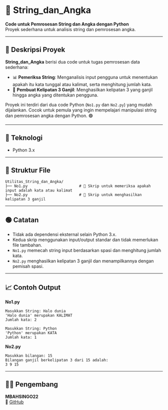 # 📝 String_dan_Angka

**Code untuk Pemrosesan String dan Angka dengan Python**  
Proyek sederhana untuk analisis string dan pemrosesan angka.

---

## 📖 Deskripsi Proyek

**String_dan_Angka**  berisi dua code untuk tugas pemrosesan data sederhana:

- 📊 **Pemeriksa String**: Menganalisis input pengguna untuk menentukan apakah itu kata tunggal atau kalimat, serta menghitung jumlah kata.  
- 🔢 **Pembuat Kelipatan 3 Ganjil**: Menghasilkan kelipatan 3 yang ganjil hingga angka yang ditentukan pengguna.

Proyek ini terdiri dari dua code Python (`No1.py` dan `No2.py`) yang mudah dijalankan. Cocok untuk pemula yang ingin mempelajari manipulasi string dan pemrosesan angka dengan Python. 🟢

---

## 🧠 Teknologi

- Python 3.x

---

## 📂 Struktur File

```
Utilitas_String_dan_Angka/
├── No1.py                       # 📝 Skrip untuk memeriksa apakah input adalah kata atau kalimat
├── No2.py                       # 🔢 Skrip untuk menghasilkan kelipatan 3 ganjil
```

---


## 🟢 Catatan

- Tidak ada dependensi eksternal selain Python 3.x.  
- Kedua skrip menggunakan input/output standar dan tidak memerlukan file tambahan.  
- `No1.py` memecah string input berdasarkan spasi dan menghitung jumlah kata.  
- `No2.py` menghasilkan kelipatan 3 ganjil dan menampilkannya dengan pemisah spasi.

---

## 📈 Contoh Output

**No1.py**
```
Masukkan String: Halo dunia
'Halo dunia' merupakan KALIMAT
Jumlah kata: 2

Masukkan String: Python
'Python' merupakan KATA
Jumlah kata: 1
```

**No2.py**
```
Masukkan bilangan: 15
Bilangan ganjil berkelipatan 3 dari 15 adalah:
3 9 15
```

---

## 👨‍💻 Pengembang

**MBAHSINGO22**  
🔗 [GitHub](https://github.com/MBAHSINGO22)
